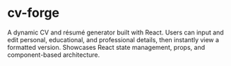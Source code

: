 # cv-forge
A dynamic CV and résumé generator built with React. Users can input and edit personal, educational, and professional details, then instantly view a formatted version. Showcases React state management, props, and component-based architecture.
